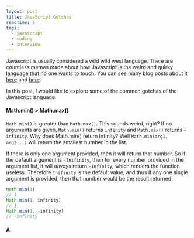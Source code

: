 ```yaml
---
layout: post
title: JavaScript Gotchas
readTime: 5
tags:
  - javascript
  - coding
  - interview
---
```


Javascript is usually considered a wild wild west language. There are countless memes made about how Javascript is the weird and quirky 
language that no one wants to touch. You can see many blog posts about it [here](https://blog.mgechev.com/2013/02/22/javascript-the-weird-parts/) and [here](https://charlieharvey.org.uk/page/javascript_the_weird_parts).

In this post, I would like to explore some of the common gotchas of the Javascript language.
<!--more-->

#### Math.min() > Math.max()

<code>Math.min()</code> is greater than <code>Math.max()</code>. This sounds weird, right? If no arguments are given, <code>Math.min()</code> returns <code>infinity</code> and <code>Math.max()</code> returns <code>-infinity</code>. Why does Math.min() return Infinity?
Well <code>Math.min(arg1, arg2,..)</code> will return the smallest number in the list. 

If there is only one argument provided, then it will return that number. So if the default argument is <code>-Inifinity</code>, then for every number provided in the argument list, it will *always* return <code>-Infinity</code>, which renders the function useless. Therefore <code>Inifinity</code> is the default value, and thus if any one single argument is provided, then that number would be the result returned.

```javascript
Math.min(1) 
// 1
Math.min(1, infinity)
// 1
Math.min(1, -infinity)
// -infinity
```

#### A
